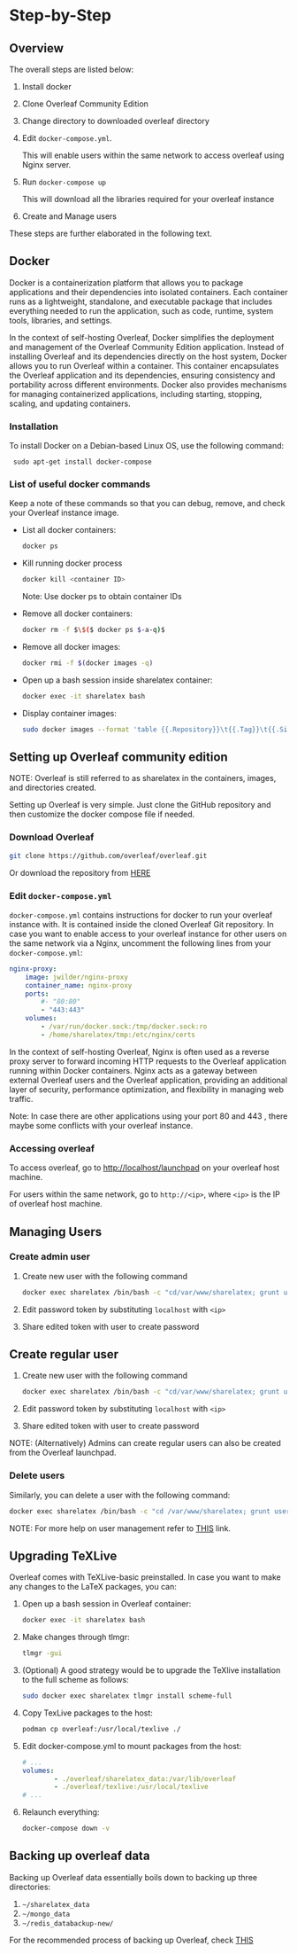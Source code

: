 # Step-by-Step
## Overview

The overall steps are listed below:

1. Install docker
2. Clone Overleaf Community Edition
3. Change directory to downloaded overleaf directory
4. Edit `docker-compose.yml`.

    This will enable users within the same network to access overleaf using
    Nginx server.

5. Run `docker-compose up`

    This will download all the libraries required for your overleaf instance

6. Create and Manage users

These steps are further elaborated in the following text.

## Docker
Docker is a containerization platform that allows you to package applications
and their dependencies into isolated containers. Each container runs as a 
lightweight, standalone, and executable package that includes everything needed
to run the application, such as code, runtime, system tools, libraries, and settings.

In the context of self-hosting Overleaf, Docker simplifies the deployment and 
management of the Overleaf Community Edition application. Instead of installing
Overleaf and its dependencies directly on the host system, Docker allows you to
run Overleaf within a container. This container encapsulates the Overleaf 
application and its dependencies, ensuring consistency and portability across 
different environments. Docker also provides mechanisms for managing 
containerized applications, including starting, stopping, scaling, and 
updating containers.

### Installation

To install Docker on a Debian-based Linux OS, use the following command:

```
 sudo apt-get install docker-compose
```

### List of useful docker commands

Keep a note of these commands so that you can debug, remove, and check your
Overleaf instance image.

- List all docker containers:

    ```bash
    docker ps
    ```
- Kill running docker process

    ```bash
    docker kill <container ID>
    ```
    Note: Use docker ps to obtain container IDs

- Remove all docker containers:

    ```bash
    docker rm -f $\$($ docker ps $-a-q)$
    ```
    
- Remove all docker images:

    ```bash
    docker rmi -f $(docker images -q)
    ```

- Open up a bash session inside sharelatex container:

    ```bash
    docker exec -it sharelatex bash    
    ```

- Display container images:

    ```bash
    sudo docker images --format 'table {{.Repository}}\t{{.Tag}}\t{{.Size}}'
    ```

## Setting up Overleaf community edition

NOTE: Overleaf is still referred to as sharelatex in the containers, images, and directories created.

Setting up Overleaf is very simple. Just clone the GitHub repository and then
customize the docker compose file if needed.

### Download Overleaf

```bash
git clone https://github.com/overleaf/overleaf.git
```
    
Or download the repository from [HERE](https://github.com/overleaf/overleaf.git)

### Edit `docker-compose.yml`

`docker-compose.yml` contains instructions for docker to run your overleaf 
instance with. It is contained inside the cloned Overleaf Git repository. 
In case you want to enable access to your overleaf instance for other users 
on the same network via a Nginx, uncomment the following lines from 
your `docker-compose.yml`:
    
```yaml
nginx-proxy:
    image: jwilder/nginx-proxy
    container_name: nginx-proxy
    ports:
        #- "80:80"
        - "443:443"
    volumes:
        - /var/run/docker.sock:/tmp/docker.sock:ro
        - /home/sharelatex/tmp:/etc/nginx/certs
```

In the context of self-hosting Overleaf, Nginx is often used as a reverse proxy 
server to forward incoming HTTP requests to the Overleaf application running 
within Docker containers. Nginx acts as a gateway between external Overleaf
users and the Overleaf application, providing an additional layer of security, 
performance optimization, and flexibility in managing web traffic.

Note: In case there are other applications using your port 80 and 443 , there maybe some conflicts with your overleaf instance.

### Accessing overleaf

To access overleaf, go to [http://localhost/launchpad](http://localhost/launchpad) on your overleaf host machine.

For users within the same network, go to `http://<ip>`, where `<ip>` is the IP of overleaf host machine.

## Managing Users

### Create admin user

1. Create new user with the following command

    ```bash
    docker exec sharelatex /bin/bash -c "cd/var/www/sharelatex; grunt user:create-admin --email=abc@xyz.com"
    ```

2. Edit password token by substituting `localhost` with `<ip>`
3. Share edited token with user to create password

## Create regular user

1. Create new user with the following command

    ```bash
    docker exec sharelatex /bin/bash -c "cd/var/www/sharelatex; grunt user:create --email=abc@xyz.com"
    ```

2. Edit password token by substituting `localhost` with `<ip>`
3. Share edited token with user to create password

NOTE: (Alternatively) Admins can create regular users can also be created from the Overleaf launchpad.

### Delete users

Similarly, you can delete a user with the following command:

```bash
docker exec sharelatex /bin/bash -c "cd /var/www/sharelatex; grunt user:delete --email=abc@xyz.com"
```

NOTE: For more help on user management refer to [THIS](https://github.com/overleaf/overleaf/wiki/Creating-and-managing-users) link.

## Upgrading TeXLive

Overleaf comes with TeXLive-basic preinstalled. In case you want to make any changes to the LaTeX packages, you can:

1. Open up a bash session in Overleaf container:

    ```bash
    docker exec -it sharelatex bash
    ```

2. Make changes through tlmgr:

    ```bash
    tlmgr -gui
    ```

3. (Optional) A good strategy would be to upgrade the TeXlive installation to the full scheme as follows:

    ```bash
    sudo docker exec sharelatex tlmgr install scheme-full
    ```

4. Copy TexLive packages to the host:

    ```bash
    podman cp overleaf:/usr/local/texlive ./
    ```

5. Edit docker-compose.yml to mount packages from the host:

    ```yaml
    # ...
    volumes:
            - ./overleaf/sharelatex_data:/var/lib/overleaf
            - ./overleaf/texlive:/usr/local/texlive
    # ...
    ```

6. Relaunch everything:

    ```bash
    docker-compose down -v
    ```

## Backing up overleaf data

Backing up Overleaf data essentially boils down to backing up three directories:

1. `~/sharelatex_data`
2. `~/mongo_data`
3. `~/redis_databackup-new/`

For the recommended process of backing up Overleaf, check [THIS](https://github.com/overleaf/overleaf/wiki/Backup-of-Data)
